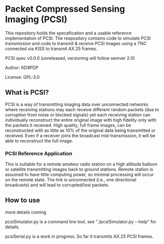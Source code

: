 # Packet Compressed Sensing Imaging (PCSI)
This repository holds the specefication and a usable reference implementation of PCSI.
The respository contains code to simulate PCSI transmission and code to transmit & receive PCSI images using a TNC connected via KISS to transmit AX.25 frames.

PCSI spec v0.0.0 (unreleased, versioning will follow semver 2.0)

Author: KD9PDP

License: GPL-3.0

## What is PCSI?
PCSI is a way of transmitting imaging data over unconnected networks where receiving stations may each receive different random packets (due to corruption from noise or blocked signals) yet each receiving station can individually reconstruct the entire original image with high fidelity only with the packets it received. High quality, full frame images, can be reconstructed with as little as 10% of the original data being transmitted or received. Even if a receiver joins the broadcast mid-transmission, it will be able to reconstruct the full image.

### PCSI Reference Application
This is suitable for a remote amateur radio station on a high altitude balloon or satellite transmitting images back to ground stations. Remote station is assumed to have little computing power, so minimal processing will occur on the remote state. The link is unconnected (i.e., one directional broadcasts) and will lead to corrupted/lost packets.


## How to use
more details coming

pcsiSimulator.py is a command line tool, see "./pcsiSimulator.py --help" for details.

pcsiSerial.py is a work in progress. So far it transmits AX.25 PCSI frames.
